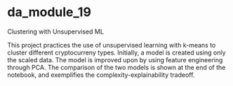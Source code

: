 # da_module_19
Clustering with Unsupervised ML

This project practices the use of unsupervised learning with k-means to cluster different cryptocurreny types. Initially, a model is created using only the scaled data. The model is improved upon by using feature engineering through PCA. The comparison of the two models is shown at the end of the notebook, and exemplifies the complexity-explainability tradeoff. 
